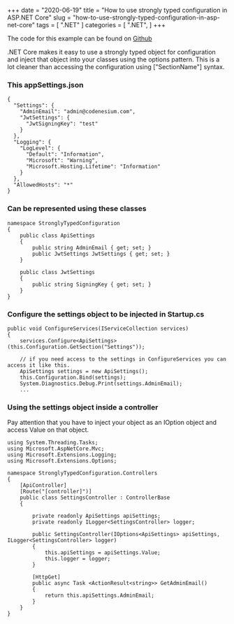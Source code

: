 +++
date = "2020-06-19"
title = "How to use strongly typed configuration in ASP.NET Core"
slug = "how-to-use-strongly-typed-configuration-in-asp-net-core"
tags = [
    ".NET"
]
categories = [
    ".NET",
]
+++

The code for this example can be found on [Github](https://github.com/codenesium/blog/tree/master/code/StronglyTypedConfiguration)


.NET Core makes it easy to use a strongly typed object for configuration and inject that object into your classes using the options pattern. This is a lot cleaner than accessing the configuration using ["SectionName"] syntax.  


### This appSettings.json
```
{
  "Settings": {
    "AdminEmail": "admin@codenesium.com",
    "JwtSettings": {
      "JwtSigningKey": "test"
    }
  },
  "Logging": {
    "LogLevel": {
      "Default": "Information",
      "Microsoft": "Warning",
      "Microsoft.Hosting.Lifetime": "Information"
    }
  },
  "AllowedHosts": "*"
}
```

### Can be represented using these classes
```
namespace StronglyTypedConfiguration
{
    public class ApiSettings
    {
        public string AdminEmail { get; set; }
        public JwtSettings JwtSettings { get; set; }
    }

    public class JwtSettings
    {
        public string SigningKey { get; set; }
    }
}
```


### Configure the settings object to be injected in Startup.cs
```
public void ConfigureServices(IServiceCollection services)
{
    services.Configure<ApiSettings>(this.Configuration.GetSection("Settings"));

    // if you need access to the settings in ConfigureServices you can access it like this.
    ApiSettings settings = new ApiSettings();
    this.Configuration.Bind(settings);
    System.Diagnostics.Debug.Print(settings.AdminEmail);
    ...
```

### Using the settings object inside a controller
Pay attention that you have to inject your object as an IOption object and access Value on that object.

```
using System.Threading.Tasks;
using Microsoft.AspNetCore.Mvc;
using Microsoft.Extensions.Logging;
using Microsoft.Extensions.Options;

namespace StronglyTypedConfiguration.Controllers
{
    [ApiController]
    [Route("[controller]")]
    public class SettingsController : ControllerBase
    {

        private readonly ApiSettings apiSettings;
        private readonly ILogger<SettingsController> logger;

        public SettingsController(IOptions<ApiSettings> apiSettings, ILogger<SettingsController> logger)
        {
            this.apiSettings = apiSettings.Value;
            this.logger = logger;
        }
       
        [HttpGet]
        public async Task <ActionResult<string>> GetAdminEmail()
        {
            return this.apiSettings.AdminEmail;
        }
    }
}
```